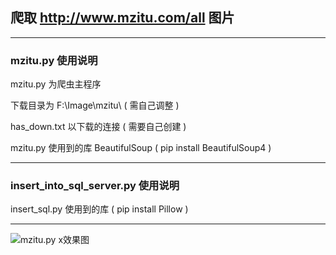 ## 爬取 http://www.mzitu.com/all 图片

------------------------

### mzitu.py 使用说明

mzitu.py 为爬虫主程序

下载目录为 F:\\Image\\mzitu\\ ( 需自己调整 )

has_down.txt 以下载的连接 ( 需要自己创建 )

mzitu.py 使用到的库 BeautifulSoup  ( pip install BeautifulSoup4 )

--------------------------

### insert_into_sql_server.py 使用说明

insert_sql.py 使用到的库 ( pip install Pillow )

--------------------------

![mzitu.py x效果图](http://i1.piimg.com/567571/70ff34fe7d16f44a.png)
